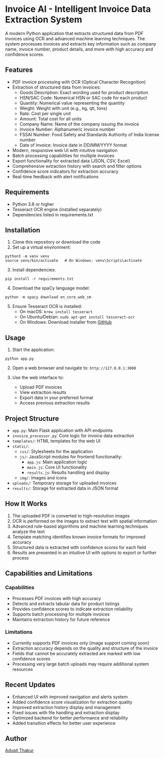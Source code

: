 # Invoice AI - Intelligent Invoice Data Extraction System

A modern Python application that extracts structured data from PDF invoices using OCR and advanced machine learning techniques. The system processes invoices and extracts key information such as company name, invoice number, product details, and more with high accuracy and confidence scores.

## Features

- PDF invoice processing with OCR (Optical Character Recognition)
- Extraction of structured data from invoices:
  - Goods Description: Exact wording used for product description
  - HSN/SAC Code: Numerical HSN or SAC code for each product
  - Quantity: Numerical value representing the quantity
  - Weight: Weight with unit (e.g., kg, qtl, tons)
  - Rate: Cost per single unit
  - Amount: Total cost for all units
  - Company Name: Name of the company issuing the invoice
  - Invoice Number: Alphanumeric invoice number
  - FSSAI Number: Food Safety and Standards Authority of India license number
  - Date of Invoice: Invoice date in DD/MM/YYYY format
- Modern, responsive web UI with intuitive navigation
- Batch processing capabilities for multiple invoices
- Export functionality for extracted data (JSON, CSV, Excel)
- Comprehensive extraction history with search and filter options
- Confidence score indicators for extraction accuracy
- Real-time feedback with alert notifications

## Requirements

- Python 3.8 or higher
- Tesseract OCR engine (installed separately)
- Dependencies listed in requirements.txt

## Installation

1. Clone this repository or download the code
2. Set up a virtual environment:

```
python3 -m venv venv
source venv/bin/activate   # On Windows: venv\Scripts\activate
```

3. Install dependencies:

```
pip install -r requirements.txt
```

4. Download the spaCy language model:

```
python -m spacy download en_core_web_sm
```

5. Ensure Tesseract OCR is installed:
   - On macOS: `brew install tesseract`
   - On Ubuntu/Debian: `sudo apt-get install tesseract-ocr`
   - On Windows: Download installer from [GitHub](https://github.com/UB-Mannheim/tesseract/wiki)

## Usage

1. Start the application:

```
python app.py
```

2. Open a web browser and navigate to: `http://127.0.0.1:3000`

3. Use the web interface to:
   - Upload PDF invoices
   - View extraction results
   - Export data in your preferred format
   - Access previous extraction results

## Project Structure

- `app.py`: Main Flask application with API endpoints
- `invoice_processor.py`: Core logic for invoice data extraction
- `templates/`: HTML templates for the web UI
- `static/`: 
  - `css/`: Stylesheets for the application
  - `js/`: JavaScript modules for frontend functionality:
    - `app.js`: Main application logic
    - `main.js`: Core UI functionality
    - `results.js`: Results handling and display
  - `img/`: Images and icons
- `uploads/`: Temporary storage for uploaded invoices
- `results/`: Storage for extracted data in JSON format

## How It Works

1. The uploaded PDF is converted to high-resolution images
2. OCR is performed on the images to extract text with spatial information
3. Advanced rule-based algorithms and machine learning techniques analyze the text
4. Template matching identifies known invoice formats for improved accuracy
5. Structured data is extracted with confidence scores for each field
6. Results are presented in an intuitive UI with options to export or further process

## Capabilities and Limitations

### Capabilities
- Processes PDF invoices with high accuracy
- Detects and extracts tabular data for product listings
- Provides confidence scores to indicate extraction reliability
- Supports batch processing for multiple invoices
- Maintains extraction history for future reference

### Limitations
- Currently supports PDF invoices only (image support coming soon)
- Extraction accuracy depends on the quality and structure of the invoice
- Fields that cannot be accurately extracted are marked with low confidence scores
- Processing very large batch uploads may require additional system resources

## Recent Updates

- Enhanced UI with improved navigation and alerts system
- Added confidence score visualization for extraction quality
- Improved extraction history display and management
- Fixed issues with file handling and extraction display
- Optimized backend for better performance and reliability
- Added transition effects for better user experience

## Author

[Advait Thakur](https://github.com/AdvaitT17)
